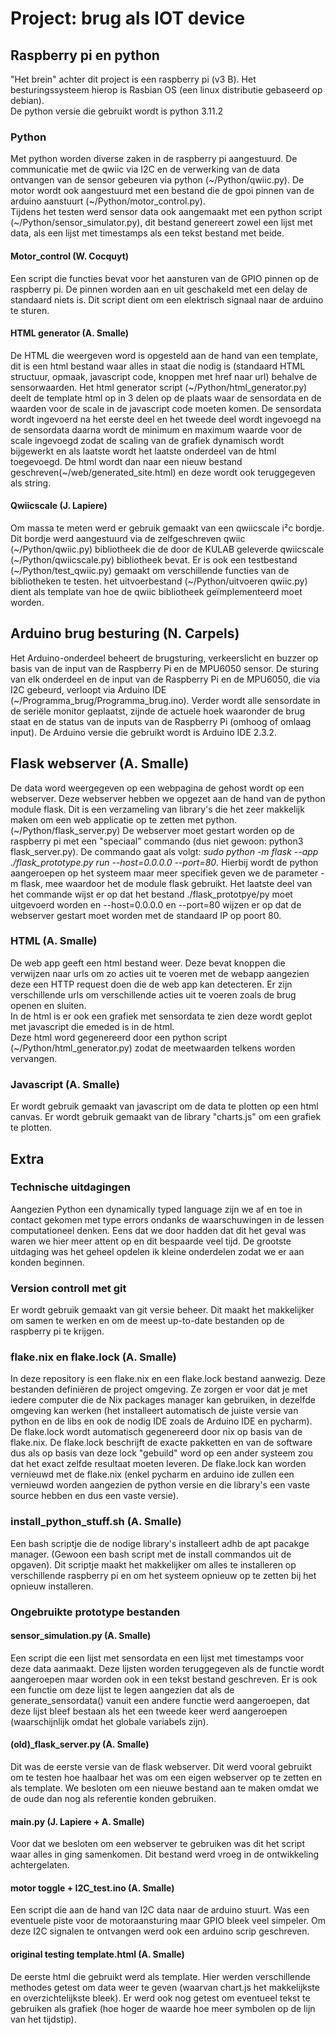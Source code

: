 # Project: brug als IOT device
## Raspberry pi en python
"Het brein" achter dit project is een raspberry pi (v3 B). Het besturingssysteem hierop is Rasbian OS (een linux distributie gebaseerd op debian).  
De python versie die gebruikt wordt is python 3.11.2

### Python
Met python worden diverse zaken in de raspberry pi aangestuurd. De communicatie met de qwiic via I2C en de verwerking van de data ontvangen van de sensor gebeuren via python (\~/Python/qwiic.py). De motor wordt ook aangestuurd met een bestand die de gpoi pinnen van de arduino aanstuurt (\~/Python/motor_control.py).  
Tijdens het testen werd sensor data ook aangemaakt met een python script (\~/Python/sensor_simulator.py), dit bestand genereert zowel een lijst met data, als een lijst met timestamps als een tekst bestand met beide.

#### Motor_control (W. Cocquyt)
Een script die functies bevat voor het aansturen van de GPIO pinnen op de raspberry pi. De pinnen worden aan en uit geschakeld met een delay de standaard niets is. Dit script dient om een elektrisch signaal naar de arduino te sturen. 

#### HTML generator (A. Smalle)
De HTML die weergeven word is opgesteld aan de hand van een template, dit is een html bestand waar alles in staat die nodig is (standaard HTML structuur, opmaak, javascript code, knoppen met href naar url) behalve de sensorwaarden. Het html generator script (\~/Python/html_generator.py) deelt de template html op in 3 delen op de plaats waar de sensordata en de waarden voor de scale in de javascript code moeten komen. De sensordata wordt ingevoerd na het eerste deel en het tweede deel wordt ingevoegd na de sensordata daarna wordt de minimum en maximum waarde voor de scale ingevoegd zodat de scaling van de grafiek dynamisch wordt bijgewerkt en als laatste wordt het laatste onderdeel van de html toegevoegd. De html wordt dan naar een nieuw bestand geschreven(\~/web/generated_site.html) en deze wordt ook teruggegeven als string.

#### Qwiicscale (J. Lapiere)
Om massa te meten werd er gebruik gemaakt van een qwiicscale i²c bordje. Dit bordje werd aangestuurd via de zelfgeschreven qwiic (\~/Python/qwiic.py) bibliotheek die de door de KULAB geleverde qwiicscale (\~/Python/qwiicscale.py) bibliotheek bevat. Er is ook een testbestand (\~/Python/test_qwiic.py) gemaakt om verschillende functies van de bibliotheken te testen. het uitvoerbestand (\~/Python/uitvoeren qwiic.py) dient als template van hoe de qwiic bibliotheek geïmplementeerd moet worden.


## Arduino brug besturing (N. Carpels)
Het Arduino-onderdeel beheert de brugsturing, verkeerslicht en buzzer op basis van de input van de Raspberry Pi en de MPU6050 sensor. De sturing van elk onderdeel en de input van de Raspberry Pi en de MPU6050, die via I2C gebeurd, verloopt via Arduino IDE (\~/Programma_brug/Programma_brug.ino). Verder wordt alle sensordate in de seriële monitor geplaatst, zijnde de actuele hoek waaronder de brug staat en de status van de inputs van de Raspberry Pi (omhoog of omlaag input).
De Arduino versie die gebruikt wordt is Arduino IDE 2.3.2.


## Flask webserver (A. Smalle)
De data word weergegeven op een webpagina de gehost wordt op een webserver. Deze webserver hebben we opgezet aan de hand van de python module flask. Dit is een verzameling van library's die het zeer makkelijk maken om een web applicatie op te zetten met python. (\~/Python/flask_server.py)
De webserver moet gestart worden op de raspberry pi met een "speciaal" commando (dus niet gewoon: python3 flask_server.py). De commando gaat als volgt: *sudo python -m flask --app  ./flask_prototype.py run --host=0.0.0.0 --port=80*. Hierbij wordt de python aangeroepen op het systeem maar meer specifiek geven we de parameter -m flask, mee waardoor het de module flask gebruikt. Het laatste deel van het commande wijst er op dat het bestand ./flask_prototpye/py moet uitgevoerd worden en --host=0.0.0.0 en --port=80 wijzen er op dat de webserver gestart moet worden met de standaard IP op poort 80.

### HTML (A. Smalle)
De web app geeft een html bestand weer. Deze bevat knoppen die verwijzen naar urls om zo acties uit te voeren met de webapp aangezien deze een HTTP request doen die de web app kan detecteren. Er zijn verschillende urls om verschillende acties uit te voeren zoals de brug openen en sluiten.  
In de html is er ook een grafiek met sensordata te zien deze wordt geplot met javascript die emeded is in de html.  
Deze html word gegenereerd door een python script (\~/Python/html_generator.py) zodat de meetwaarden telkens worden vervangen.

### Javascript (A. Smalle)
Er wordt gebruik gemaakt van javascript om de data te plotten op een html canvas. Er wordt gebruik gemaakt van de library "charts.js" om een grafiek te plotten.


## Extra

### Technische uitdagingen
Aangezien Python een dynamically typed language zijn we af en toe in contact gekomen met type errors ondanks de waarschuwingen in de lessen computationeel denken. Eens dat we door hadden dat dit het geval was waren we hier meer attent op en dit bespaarde veel tijd. De grootste uitdaging was het geheel opdelen ik kleine onderdelen zodat we er aan konden beginnen.

### Version controll met git
Er wordt gebruik gemaakt van git versie beheer. Dit maakt het makkelijker om samen te werken en om de meest up-to-date bestanden op de raspberry pi te krijgen.

### flake.nix en flake.lock (A. Smalle)
In deze repository is een flake.nix en een flake.lock bestand aanwezig. Deze bestanden definiëren de project omgeving. Ze zorgen er voor dat je met iedere computer die de Nix packages manager kan gebruiken, in dezelfde omgeving kan werken (het installeert automatisch de juiste versie van python en de libs en ook de nodig IDE zoals de Arduino IDE en pycharm).
De flake.lock wordt automatisch gegenereerd door nix op basis van de flake.nix. De flake.lock beschrijft de exacte pakketten en van de software dus als op basis van deze lock "gebuild" word op een ander systeem zou dat het exact zelfde resultaat moeten leveren. De flake.lock kan worden vernieuwd met de flake.nix (enkel pycharm en arduino ide zullen een vernieuwd worden aangezien de python versie en die library's een vaste source hebben en dus een vaste versie).

### install_python_stuff.sh (A. Smalle)
Een bash scriptje die de nodige library's installeert adhb de apt pacakge manager. (Gewoon een bash script met de install commandos uit de opgaven). Dit scriptje maakt het makkelijker om alles te installeren op verschillende raspberry pi en om het systeem opnieuw op te zetten bij het opnieuw installeren.

### Ongebruikte prototype bestanden

#### sensor_simulation.py (A. Smalle)
Een script die een lijst met sensordata en een lijst met timestamps voor deze data aanmaakt. Deze lijsten worden teruggegeven als de functie wordt aangeroepen maar worden ook in een tekst bestand geschreven. Er is ook een functie om deze lijst te legen aangezien dat als de generate_sensordata() vanuit een andere functie werd aangeroepen, dat deze lijst bleef bestaan als het een tweede keer werd aangeroepen (waarschijnlijk omdat het globale variabels zijn).

#### (old)_flask_server.py (A. Smalle)
Dit was de eerste versie van de flask webserver. Dit werd vooral gebruikt om te testen hoe haalbaar het was om een eigen webserver op te zetten en als template. We besloten om een nieuwe bestand aan te maken omdat we de oude dan nog als referentie konden gebruiken.

#### main.py (J. Lapiere + A. Smalle)
Voor dat we besloten om een webserver te gebruiken was dit het script waar alles in ging samenkomen. Dit bestand werd vroeg in de ontwikkeling achtergelaten.

#### motor toggle + I2C_test.ino (A. Smalle)
Een script die aan de hand van I2C data naar de arduino stuurt. Was een eventuele piste voor de motoraansturing maar GPIO bleek veel simpeler. Om deze I2C signalen te ontvangen werd ook een arduino scrip geschreven.

#### original testing template.html (A. Smalle)
De eerste html die gebruikt werd als template. Hier werden verschillende methodes getest om data weer te geven (waarvan chart.js het makkelijkste en overzichtelijkste bleek). Er werd ook nog getest om eventueel tekst te gebruiken als grafiek (hoe hoger de waarde hoe meer symbolen op de lijn van het tijdstip).
